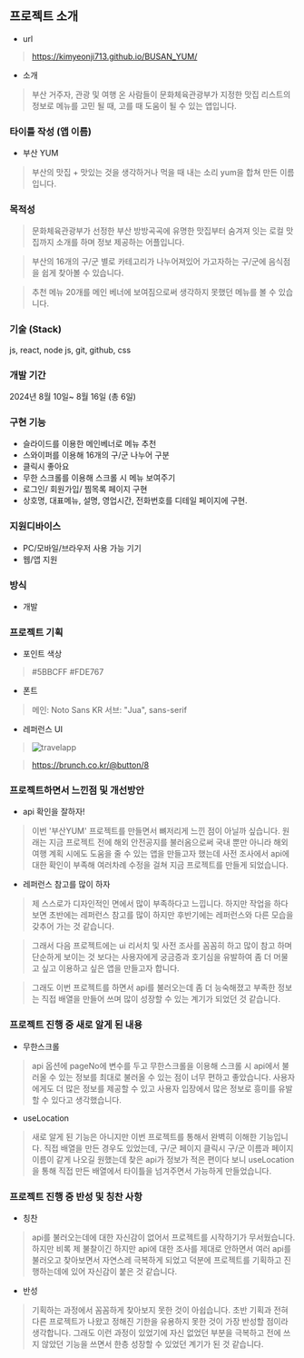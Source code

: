 ## 프로젝트 소개

- url

> https://kimyeonji713.github.io/BUSAN_YUM/

- 소개

> 부산 거주자, 관광 및 여행 온 사람들이 문화체육관광부가 지정한 맛집 리스트의 정보로 메뉴를 고민 될 때, 고를 때 도움이 될 수 있는 앱입니다.

### 타이틀 작성 (앱 이름)

- 부산 YUM

> 부산의 맛집 + 맛있는 것을 생각하거나 먹을 때 내는 소리 yum을 합쳐 만든 이름입니다.

### 목적성

> 문화체육관광부가 선정한 부산 방방곡곡에 유명한 맛집부터 숨겨져 잇는 로컬 맛집까지 소개를 하며 정보 제공하는 어플입니다.

> 부산의 16개의 구/군 별로 카테고리가 나누어져있어 가고자하는 구/군에 음식점을 쉽게 찾아볼 수 있습니다.

> 추천 메뉴 20개를 메인 베너에 보여짐으로써 생각하지 못했던 메뉴를 볼 수 있습니다.

### 기술 (Stack)

js, react, node js, git, github, css

### 개발 기간

2024년 8월 10일~ 8월 16일 (총 6일)

### 구현 기능

- 슬라이드를 이용한 메인베너로 메뉴 추천
- 스와이퍼를 이용해 16개의 구/군 나누어 구분
- 클릭시 좋아요
- 무한 스크롤를 이용해 스크롤 시 메뉴 보여주기
- 로그인/ 회원가입/ 찜목록 페이지 구현
- 상호명, 대표메뉴, 설명, 영업시간, 전화번호를 디테일 페이지에 구현.

### 지원디바이스

- PC/모바일/브라우저 사용 가능 기기
- 웹/앱 지원

### 방식

- 개발

### 프로젝트 기획

- 포인트 색상

> #5BBCFF #FDE767

- 폰트

> 메인: Noto Sans KR
> 서브: "Jua", sans-serif

- 레퍼런스 UI

> <img src="https://img.freepik.com/premium-vector/travel-app-ui-design-mobile_369252-16.jpg?w=1060" alt="travelapp" >

> https://brunch.co.kr/@button/8

### 프로젝트하면서 느낀점 및 개선방안

- api 확인을 잘하자!

> 이번 '부산YUM' 프로젝트를 만들면서 뼈저리게 느낀 점이 아닐까 싶습니다.
> 원래는 지금 프로젝트 전에 해외 안전공지를 불러옴으로써 국내 뿐만 아니라 해외 여행 계획 시에도 도움을 줄 수 있는 앱을 만들고자 했는데 사전 조사에서 api에 대한 확인이 부족해 여러차례 수정을 걸쳐 지금 프로젝트를 만들게 되었습니다.

- 레퍼런스 참고를 많이 하자

> 제 스스로가 디자인적인 면에서 많이 부족하다고 느낍니다.
> 하지만 작업을 하다보면 초반에는 레퍼런스 참고를 많이 하지만 후반기에는 레퍼런스와 다른 모습을 갖추어 가는 것 같습니다.

> 그래서 다음 프로젝트에는 ui 리서치 및 사전 조사를 꼼꼼히 하고 많이 참고 하며 단순하게 보이는 것 보다는 사용자에게 궁금증과 호기심을 유발하여 좀 더 머물고 싶고 이용하고 싶은 앱을 만들고자 합니다.

> 그래도 이번 프로젝트를 하면서 api를 불러오는데 좀 더 능숙해졌고 부족한 정보는 직접 배열을 만들어 쓰며 많이 성장할 수 있는 계기가 되었던 것 같습니다.

### 프로젝트 진행 중 새로 알게 된 내용

- 무한스크롤

> api 옵션에 pageNo에 변수를 두고 무한스크롤을 이용해 스크롤 시 api에서 불러올 수 있는 정보를 최대로 불러올 수 있는 점이 너무 편하고 좋았습니다. 사용자에게도 더 많은 정보를 제공할 수 있고 사용자 입장에서 많은 정보로 흥미를 유발 할 수 있다고 생각했습니다.

- useLocation

> 새로 알게 된 기능은 아니지만 이번 프로젝트를 통해서 완벽히 이해한 기능입니다. 직접 배열을 만든 경우도 있었는데, 구/군 페이지 클릭시 구/군 이름과 페이지 이름이 같게 나오길 원했는데 찾은 api가 정보가 적은 편이다 보니 useLocation을 통해 직접 만든 배열에서 타이틀을 넘겨주면서 가능하게 만들었습니다.

### 프로젝트 진행 중 반성 및 칭찬 사항

- 칭찬

> api를 불러오는데에 대한 자신감이 없어서 프로젝트를 시작하기가 무서웠습니다. 하지만 비록 제 불찰이긴 하지만 api에 대한 조사를 제대로 안하면서 여러 api를 불러오고 찾아보면서 자연스레 극복하게 되었고 덕분에 프로젝트를 기획하고 진행하는데에 있어 자신감이 붙은 것 같습니다.

- 반성

> 기획하는 과정에서 꼼꼼하게 찾아보지 못한 것이 아쉽습니다. 초반 기획과 전혀 다른 프로젝트가 나왔고 정해진 기한을 유용하지 못한 것이 가장 반성할 점이라 생각합니다. 그래도 이런 과정이 있었기에 자신 없었던 부분을 극복하고 전에 쓰지 않았던 기능을 쓰면서 한층 성장할 수 있었던 계기가 된 것 같습니다.
